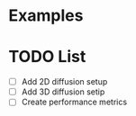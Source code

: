 # Examples

# TODO List
- [ ] Add 2D diffusion setup
- [ ] Add 3D diffusion setip
- [ ] Create performance metrics
